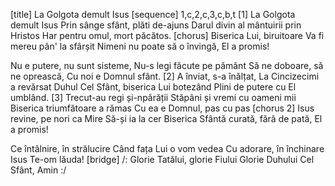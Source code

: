 [title] La Golgota demult Isus
[sequence] 1,c,2,c,3,c,b,t
[1]
La Golgota demult Isus
Prin sânge sfânt, plăti de-ajuns
Darul divin al mântuirii prin Hristos
Har pentru omul, mort păcătos.
[chorus]
Biserica Lui, biruitoare
Va fi mereu pân' la sfârșit
Nimeni nu poate să o învingă,
El a promis!

Nu e putere, nu sunt sisteme,
Nu-s legi făcute pe pământ
Să ne doboare, să ne oprească,
Cu noi e Domnul sfânt.
[2]
A înviat, s-a înălțat,
La Cincizecimi a revărsat
Duhul Cel Sfânt, biserica Lui botezând
Plini de putere cu El umblând.
[3]
Trecut-au regi și-npărății
Stăpâni și vremi cu oameni mii
Biserica triumfătoare a rămas
Cu ea e Domnul, pas cu pas
[chorus 2]
Isus revine, pe nori ca Mire
Să-și ia la cer Biserica
Sfântă curată, fără de pată,
El a promis!

Ce întâlnire, în strălucire
Când fața Lui o vom vedea
Cu adorare, în închinare
Isus Te-om lăuda!
[bridge]
/: Glorie Tatălui, glorie Fiului
Glorie Duhului Cel Sfânt, Amin :/

